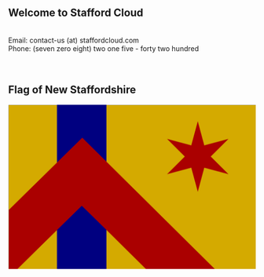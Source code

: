 ## Welcome to Stafford Cloud
<br>
Email: contact-us (at) staffordcloud.com
<br>
Phone: (seven zero eight) two one five - forty two hundred
<br><br><br>

## Flag of New Staffordshire
![New Staffordshire Flag](/files/flag.svg)
